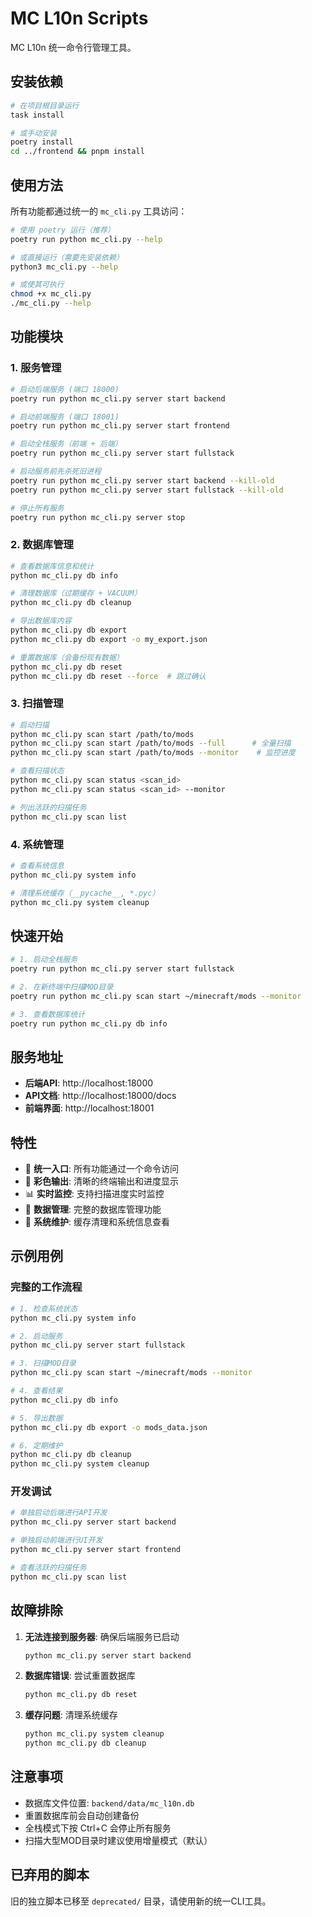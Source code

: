 # MC L10n Scripts

MC L10n 统一命令行管理工具。

## 安装依赖

```bash
# 在项目根目录运行
task install

# 或手动安装
poetry install
cd ../frontend && pnpm install
```

## 使用方法

所有功能都通过统一的 `mc_cli.py` 工具访问：

```bash
# 使用 poetry 运行（推荐）
poetry run python mc_cli.py --help

# 或直接运行（需要先安装依赖）
python3 mc_cli.py --help

# 或使其可执行
chmod +x mc_cli.py
./mc_cli.py --help
```

## 功能模块

### 1. 服务管理

```bash
# 启动后端服务 (端口 18000)
poetry run python mc_cli.py server start backend

# 启动前端服务 (端口 18001)  
poetry run python mc_cli.py server start frontend

# 启动全栈服务（前端 + 后端）
poetry run python mc_cli.py server start fullstack

# 启动服务前先杀死旧进程
poetry run python mc_cli.py server start backend --kill-old
poetry run python mc_cli.py server start fullstack --kill-old

# 停止所有服务
poetry run python mc_cli.py server stop
```

### 2. 数据库管理

```bash
# 查看数据库信息和统计
python mc_cli.py db info

# 清理数据库（过期缓存 + VACUUM）
python mc_cli.py db cleanup

# 导出数据库内容
python mc_cli.py db export
python mc_cli.py db export -o my_export.json

# 重置数据库（会备份现有数据）
python mc_cli.py db reset
python mc_cli.py db reset --force  # 跳过确认
```

### 3. 扫描管理

```bash
# 启动扫描
python mc_cli.py scan start /path/to/mods
python mc_cli.py scan start /path/to/mods --full      # 全量扫描
python mc_cli.py scan start /path/to/mods --monitor    # 监控进度

# 查看扫描状态
python mc_cli.py scan status <scan_id>
python mc_cli.py scan status <scan_id> --monitor

# 列出活跃的扫描任务
python mc_cli.py scan list
```

### 4. 系统管理

```bash
# 查看系统信息
python mc_cli.py system info

# 清理系统缓存（__pycache__, *.pyc）
python mc_cli.py system cleanup
```

## 快速开始

```bash
# 1. 启动全栈服务
poetry run python mc_cli.py server start fullstack

# 2. 在新终端中扫描MOD目录
poetry run python mc_cli.py scan start ~/minecraft/mods --monitor

# 3. 查看数据库统计
poetry run python mc_cli.py db info
```

## 服务地址

- **后端API**: http://localhost:18000
- **API文档**: http://localhost:18000/docs
- **前端界面**: http://localhost:18001

## 特性

- 🎯 **统一入口**: 所有功能通过一个命令访问
- 🎨 **彩色输出**: 清晰的终端输出和进度显示
- 📊 **实时监控**: 支持扫描进度实时监控
- 💾 **数据管理**: 完整的数据库管理功能
- 🔧 **系统维护**: 缓存清理和系统信息查看

## 示例用例

### 完整的工作流程

```bash
# 1. 检查系统状态
python mc_cli.py system info

# 2. 启动服务
python mc_cli.py server start fullstack

# 3. 扫描MOD目录
python mc_cli.py scan start ~/minecraft/mods --monitor

# 4. 查看结果
python mc_cli.py db info

# 5. 导出数据
python mc_cli.py db export -o mods_data.json

# 6. 定期维护
python mc_cli.py db cleanup
python mc_cli.py system cleanup
```

### 开发调试

```bash
# 单独启动后端进行API开发
python mc_cli.py server start backend

# 单独启动前端进行UI开发
python mc_cli.py server start frontend

# 查看活跃的扫描任务
python mc_cli.py scan list
```

## 故障排除

1. **无法连接到服务器**: 确保后端服务已启动
   ```bash
   python mc_cli.py server start backend
   ```

2. **数据库错误**: 尝试重置数据库
   ```bash
   python mc_cli.py db reset
   ```

3. **缓存问题**: 清理系统缓存
   ```bash
   python mc_cli.py system cleanup
   python mc_cli.py db cleanup
   ```

## 注意事项

- 数据库文件位置: `backend/data/mc_l10n.db`
- 重置数据库前会自动创建备份
- 全栈模式下按 Ctrl+C 会停止所有服务
- 扫描大型MOD目录时建议使用增量模式（默认）

## 已弃用的脚本

旧的独立脚本已移至 `deprecated/` 目录，请使用新的统一CLI工具。